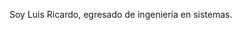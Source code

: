 <!---
- 👋 Hi, I’m @rValeM
- 👀 I’m interested in ...
- 🌱 I’m currently learning ...
- 💞️ I’m looking to collaborate on ...
- 📫 How to reach me ...
--->
<!---
rValeM/rValeM is a ✨ special ✨ repository because its `README.md` (this file) appears on your GitHub profile.
You can click the Preview link to take a look at your changes.
--->
Soy Luis Ricardo, egresado de ingenieria en sistemas.
